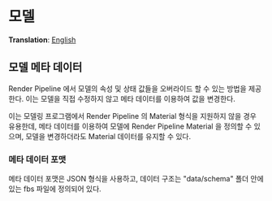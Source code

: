 # 모델
**Translation**: [English](rendering/model)

## 모델 메타 데이터
Render Pipeline 에서 모델의 속성 및 상태 값들을 오버라이드 할 수 있는 방법을 제공한다.
이는 모델을 직접 수정하지 않고 메타 데이터를 이용하여 값을 변경한다.

이는 모델링 프로그램에서 Render Pipeline 의 Material 형식을 지원하지 않을 경우 유용한데,
메타 데이터를 이용하여 모델에 Render Pipeline Material 을 정의할 수 있으며,
모델을 변경하더라도 Material 데이터를 유지할 수 있다.



### 메타 데이터 포맷
메타 데이터 포맷은 JSON 형식을 사용하고, 데이터 구조는 "data/schema" 폴더 안에 있는
fbs 파일에 정의되어 있다.
